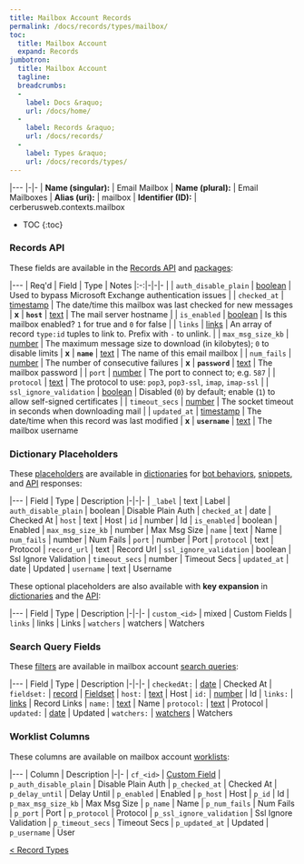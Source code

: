 ```yaml
---
title: Mailbox Account Records
permalink: /docs/records/types/mailbox/
toc:
  title: Mailbox Account
  expand: Records
jumbotron:
  title: Mailbox Account
  tagline: 
  breadcrumbs:
  -
    label: Docs &raquo;
    url: /docs/home/
  -
    label: Records &raquo;
    url: /docs/records/
  -
    label: Types &raquo;
    url: /docs/records/types/
---
```


|---
|-|-
| **Name (singular):** | Email Mailbox
| **Name (plural):** | Email Mailboxes
| **Alias (uri):** | mailbox
| **Identifier (ID):** | cerberusweb.contexts.mailbox

* TOC
{:toc}

### Records API

These fields are available in the [Records API](/docs/api/endpoints/records/) and [packages](/docs/packages/):

|---
| Req'd | Field | Type | Notes
|:-:|-|-|-
|   | `auth_disable_plain` | [boolean](/docs/records/fields/types/boolean/) | Used to bypass Microsoft Exchange authentication issues 
|   | `checked_at` | [timestamp](/docs/records/fields/types/timestamp/) | The date/time this mailbox was last checked for new messages 
| **x** | **`host`** | [text](/docs/records/fields/types/text/) | The mail server hostname 
|   | `is_enabled` | [boolean](/docs/records/fields/types/boolean/) | Is this mailbox enabled? `1` for true and `0` for false 
|   | `links` | [links](/docs/records/fields/types/links/) | An array of record `type:id` tuples to link to. Prefix with `-` to unlink. 
|   | `max_msg_size_kb` | [number](/docs/records/fields/types/number/) | The maximum message size to download (in kilobytes); `0` to disable limits 
| **x** | **`name`** | [text](/docs/records/fields/types/text/) | The name of this email mailbox 
|   | `num_fails` | [number](/docs/records/fields/types/number/) | The number of consecutive failures 
| **x** | **`password`** | [text](/docs/records/fields/types/text/) | The mailbox password 
|   | `port` | [number](/docs/records/fields/types/number/) | The port to connect to; e.g. `587` 
|   | `protocol` | [text](/docs/records/fields/types/text/) | The protocol to use: `pop3`, `pop3-ssl`, `imap`, `imap-ssl` 
|   | `ssl_ignore_validation` | [boolean](/docs/records/fields/types/boolean/) | Disabled (`0`) by default; enable (`1`) to allow self-signed certificates 
|   | `timeout_secs` | [number](/docs/records/fields/types/number/) | The socket timeout in seconds when downloading mail 
|   | `updated_at` | [timestamp](/docs/records/fields/types/timestamp/) | The date/time when this record was last modified 
| **x** | **`username`** | [text](/docs/records/fields/types/text/) | The mailbox username 

### Dictionary Placeholders

These [placeholders](/docs/bots/scripting/placeholders/) are available in [dictionaries](/docs/bots/behaviors/dictionaries/) for [bot behaviors](/docs/bots/behaviors/), [snippets](/docs/snippets/), and [API](/docs/api/) responses:

|---
| Field | Type | Description
|-|-|-
| `_label` | text | Label
| `auth_disable_plain` | boolean | Disable Plain Auth
| `checked_at` | date | Checked At
| `host` | text | Host
| `id` | number | Id
| `is_enabled` | boolean | Enabled
| `max_msg_size_kb` | number | Max Msg Size
| `name` | text | Name
| `num_fails` | number | Num Fails
| `port` | number | Port
| `protocol` | text | Protocol
| `record_url` | text | Record Url
| `ssl_ignore_validation` | boolean | Ssl Ignore Validation
| `timeout_secs` | number | Timeout Secs
| `updated_at` | date | Updated
| `username` | text | Username

These optional placeholders are also available with **key expansion** in [dictionaries](/docs/bots/behaviors/dictionaries/#key-expansion) and the [API](/docs/api/responses/#expanding-keys-in-api-requests):

|---
| Field | Type | Description
|-|-|-
| `custom_<id>` | mixed | Custom Fields
| `links` | links | Links
| `watchers` | watchers | Watchers
	
### Search Query Fields

These [filters](/docs/search/filters/) are available in mailbox account [search queries](/docs/search/):

|---
| Field | Type | Description
|-|-|-
| `checkedAt:` | [date](/docs/search/filters/dates/) | Checked At
| `fieldset:` | [record](/docs/search/deep-search/) | [Fieldset](/docs/records/types/custom_fieldset/)
| `host:` | [text](/docs/search/filters/text/) | Host
| `id:` | [number](/docs/search/filters/numbers/) | Id
| `links:` | [links](/docs/search/filters/links/) | Record Links
| `name:` | [text](/docs/search/filters/text/) | Name
| `protocol:` | [text](/docs/search/filters/text/) | Protocol
| `updated:` | [date](/docs/search/filters/dates/) | Updated
| `watchers:` | [watchers](/docs/search/filters/watchers/) | Watchers
	
### Worklist Columns

These columns are available on mailbox account [worklists](/docs/worklists/):

|---
| Column | Description
|-|-
| `cf_<id>` | [Custom Field](/docs/records/types/custom_field/)
| `p_auth_disable_plain` | Disable Plain Auth
| `p_checked_at` | Checked At
| `p_delay_until` | Delay Until
| `p_enabled` | Enabled
| `p_host` | Host
| `p_id` | Id
| `p_max_msg_size_kb` | Max Msg Size
| `p_name` | Name
| `p_num_fails` | Num Fails
| `p_port` | Port
| `p_protocol` | Protocol
| `p_ssl_ignore_validation` | Ssl Ignore Validation
| `p_timeout_secs` | Timeout Secs
| `p_updated_at` | Updated
| `p_username` | User

<div class="section-nav">
	<div class="left">
		<a href="/docs/records/types/" class="prev">&lt; Record Types</a>
	</div>
	<div class="right align-right">
	</div>
</div>
<div class="clear"></div>